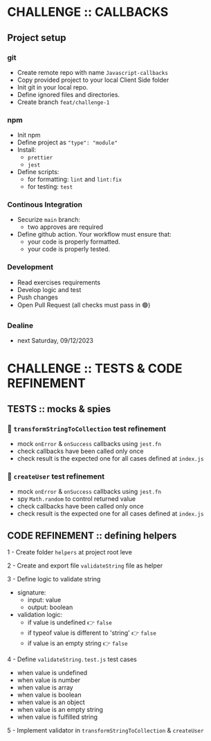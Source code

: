 # CHALLENGE :: CALLBACKS

## Project setup

### git

- Create remote repo with name `Javascript-callbacks`
- Copy provided project to your local Client Side folder
- Init git in your local repo.
- Define ignored files and directories.
- Create branch `feat/challenge-1`

### npm

- Init npm
- Define project as `"type": "module"`
- Install:
  - `prettier`
  - `jest`
- Define scripts:
  - for formatting: `lint` and `lint:fix`
  - for testing: `test`

### Continous Integration

- Securize `main` branch:
  - two approves are required
- Define github action. Your workflow must ensure that:
  - your code is properly formatted.
  - your code is properly tested.

### Development

- Read exercises requirements
- Develop logic and test
- Push changes
- Open Pull Request (all checks must pass in 🟢)

### Dealine

- next Saturday, 09/12/2023

# CHALLENGE :: TESTS & CODE REFINEMENT

## TESTS :: mocks & spies

### 🧪 `transformStringToCollection` test refinement

- mock `onError` & `onSuccess` callbacks using `jest.fn`
- check callbacks have been called only once
- check result is the expected one for all cases defined at `index.js`

### 🧪 `createUser` test refinement

- mock `onError` & `onSuccess` callbacks using `jest.fn`
- spy `Math.random` to control returned value
- check callbacks have been called only once
- check result is the expected one for all cases defined at `index.js`

## CODE REFINEMENT :: defining helpers

1 - Create folder `helpers` at project root leve

2 - Create and export file `validateString` file as helper

3 - Define logic to validate string

- signature:
  - input: value
  - output: boolean
- validation logic:
  - if value is undefined 👉 `false`
  - if typeof value is different to 'string' 👉 `false`
  - if value is an empty string 👉 `false`

4 - Define `validateString.test.js` test cases

- when value is undefined
- when value is number
- when value is array
- when value is boolean
- when value is an object
- when value is an empty string
- when value is fulfilled string

5 - Implement validator in `transformStringToCollection` & `createUser`

